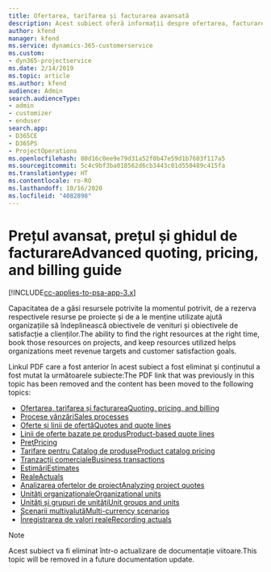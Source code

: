 ```yaml
---
title: Ofertarea, tarifarea și facturarea avansată
description: Acest subiect oferă informații despre ofertarea, facturarea și tarifarea în Project Service Automation.
author: kfend
manager: kfend
ms.service: dynamics-365-customerservice
ms.custom:
- dyn365-projectservice
ms.date: 2/14/2019
ms.topic: article
ms.author: kfend
audience: Admin
search.audienceType:
- admin
- customizer
- enduser
search.app:
- D365CE
- D365PS
- ProjectOperations
ms.openlocfilehash: 80d16c0ee9e79d31a52f0b47e59d1b7603f117a5
ms.sourcegitcommit: 5c4c9bf3ba018562d6cb3443c01d550489c415fa
ms.translationtype: HT
ms.contentlocale: ro-RO
ms.lasthandoff: 10/16/2020
ms.locfileid: "4082898"
---
```

# <a name="advanced-quoting-pricing-and-billing-guide"></a><span data-ttu-id="ce10e-103">Prețul avansat, prețul și ghidul de facturare</span><span class="sxs-lookup"><span data-stu-id="ce10e-103">Advanced quoting, pricing, and billing guide</span></span>

[!INCLUDE[cc-applies-to-psa-app-3.x](../../includes/cc-applies-to-psa-app-3x.md)]

<span data-ttu-id="ce10e-104">Capacitatea de a găsi resursele potrivite la momentul potrivit, de a rezerva respectivele resurse pe proiecte și de a le menține utilizate ajută organizațiile să îndeplinească obiectivele de venituri și obiectivele de satisfacție a clienților.</span><span class="sxs-lookup"><span data-stu-id="ce10e-104">The ability to find the right resources at the right time, book those resources on projects, and keep resources utilized helps organizations meet revenue targets and customer satisfaction goals.</span></span> 

<span data-ttu-id="ce10e-105">Linkul PDF care a fost anterior în acest subiect a fost eliminat și conținutul a fost mutat la următoarele subiecte:</span><span class="sxs-lookup"><span data-stu-id="ce10e-105">The PDF link that was previously in this topic has been removed and the content has been moved to the following topics:</span></span>

- [<span data-ttu-id="ce10e-106">Ofertarea, tarifarea și facturarea</span><span class="sxs-lookup"><span data-stu-id="ce10e-106">Quoting, pricing, and billing</span></span>](../quote-bill-price.md)
- [<span data-ttu-id="ce10e-107">Procese vânzări</span><span class="sxs-lookup"><span data-stu-id="ce10e-107">Sales processes</span></span>](../basic-sales-process.md)
- [<span data-ttu-id="ce10e-108">Oferte și linii de ofertă</span><span class="sxs-lookup"><span data-stu-id="ce10e-108">Quotes and quote lines</span></span>](../basic-quote-lines.md)
- [<span data-ttu-id="ce10e-109">Linii de oferte bazate pe produs</span><span class="sxs-lookup"><span data-stu-id="ce10e-109">Product-based quote lines</span></span>](../product-based-quote-lines.md)
- [<span data-ttu-id="ce10e-110">Preţ</span><span class="sxs-lookup"><span data-stu-id="ce10e-110">Pricing</span></span>](../basic-pricing.md)
- [<span data-ttu-id="ce10e-111">Tarifare pentru Catalog de produse</span><span class="sxs-lookup"><span data-stu-id="ce10e-111">Product catalog pricing</span></span>](../product-catalog-pricing.md)
- [<span data-ttu-id="ce10e-112">Tranzacții comerciale</span><span class="sxs-lookup"><span data-stu-id="ce10e-112">Business transactions</span></span>](../basic-business-transactions.md)
- [<span data-ttu-id="ce10e-113">Estimări</span><span class="sxs-lookup"><span data-stu-id="ce10e-113">Estimates</span></span>](../estimates.md)
- [<span data-ttu-id="ce10e-114">Reale</span><span class="sxs-lookup"><span data-stu-id="ce10e-114">Actuals</span></span>](../actuals.md)
- [<span data-ttu-id="ce10e-115">Analizarea ofertelor de proiect</span><span class="sxs-lookup"><span data-stu-id="ce10e-115">Analyzing project quotes</span></span>](../basic-analyzing-quotes.md)
- [<span data-ttu-id="ce10e-116">Unități organizaționale</span><span class="sxs-lookup"><span data-stu-id="ce10e-116">Organizational units</span></span>](../advanced-organizational.md)
- [<span data-ttu-id="ce10e-117">Unități și grupuri de unități</span><span class="sxs-lookup"><span data-stu-id="ce10e-117">Unit groups and units</span></span>](../advanced-units.md)
- [<span data-ttu-id="ce10e-118">Scenarii multivalută</span><span class="sxs-lookup"><span data-stu-id="ce10e-118">Multi-currency scenarios</span></span>](../advanced-currency.md)
- [<span data-ttu-id="ce10e-119">Înregistrarea de valori reale</span><span class="sxs-lookup"><span data-stu-id="ce10e-119">Recording actuals</span></span>](../advanced-actuals.md)

> [!NOTE]
> <span data-ttu-id="ce10e-120">Acest subiect va fi eliminat într-o actualizare de documentație viitoare.</span><span class="sxs-lookup"><span data-stu-id="ce10e-120">This topic will be removed in a future documentation update.</span></span> 
